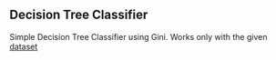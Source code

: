 ## Decision Tree Classifier

Simple Decision Tree Classifier using Gini. Works only with the given [dataset](./data/play.csv)
